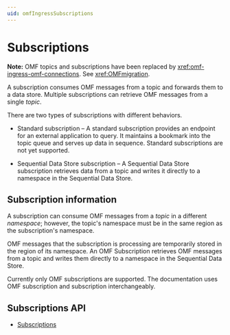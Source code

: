 ```yaml
---
uid: omfIngressSubscriptions
---
```


# Subscriptions 

**Note:** OMF topics and subscriptions have been replaced by <xref:omf-ingress-omf-connections>. See <xref:OMFmigration>.

A subscription consumes OMF messages from a topic and forwards them to a data store. Multiple subscriptions can retrieve OMF messages from a single *topic*.

There are two types of subscriptions with different behaviors.

- Standard subscription – A standard subscription provides an endpoint for an external application to query. It maintains a bookmark into the topic queue and serves up data in sequence. Standard
subscriptions are not yet supported.

- Sequential Data Store subscription – A Sequential Data Store subscription retrieves data from a topic and writes it directly to a namespace in the Sequential Data Store.

## Subscription information 

A subscription can consume OMF messages from a *topic* in a different *namespace*; however, the topic's namespace must be in the same region as the subscription's namespace.

OMF messages that the subscription is processing are temporarily stored in the region of its namespace.
An OMF Subscription retrieves OMF messages from a topic and writes them directly to a namespace in the Sequential Data Store. 

Currently only OMF subscriptions are supported. The documentation uses OMF subscription and subscription interchangeably.

## Subscriptions API

- [Subscriptions](xref:omf-ingress-subscriptions)
